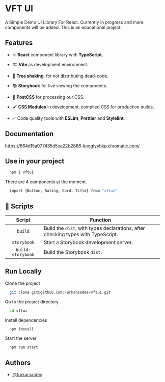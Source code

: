 # VFT UI

A Simple Demo UI Library For React.
Currently in progress and more components will be added.
This is an educational project.

## Features

- ⚛️ **React** component library with **TypeScript**.

- 🏗️ **Vite** as development environment.

- 🌳 **Tree shaking**, for not distributing dead-code.

- 📚 **Storybook** for live viewing the components.

- 🎨 **PostCSS** for processing our CSS.

- 🖌️ **CSS Modules** in development, compiled CSS for production builds.

- ✅ Code quality tools with **ESLint**, **Prettier** and **Stylelint**.

## Documentation

https://664d15a977435d5ea22b2866-knggiyyhkp.chromatic.com/

## Use in your project
```bash
  npm i vftui
```
There are 4 components at the moment.
```bash
  import {Button, Rating, Card, Title} from "vftui"
```

## 🤖 Scripts

|      Script       | Function                                                                           |
| :---------------: | ---------------------------------------------------------------------------------- |
|      `build`      | Build the `dist`, with types declarations, after checking types with TypeScript.   |
|    `storybook`    | Start a Storybook development server.                                              |
| `build-storybook` | Build the Storybook `dist`.                                                        |



## Run Locally

Clone the project

```bash
  git clone git@github.com:FurkanCodes/vftui.git
```

Go to the project directory

```bash
  cd vftui
```

Install dependencies

```bash
  npm install
```

Start the server

```bash
  npm run start
```


## Authors

- [@furkancodes](https://www.github.com/furkancodes)

